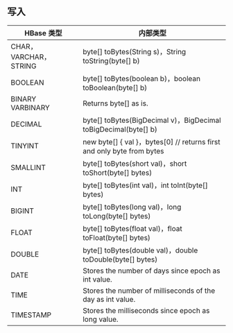 ## 写入

| HBase 类型| 内部类型 | 
|---------|---------|
| CHAR，VARCHAR，STRING| byte[] toBytes(String s)，String toString(byte[] b)	| 
| BOOLEAN| byte[] toBytes(boolean b)，boolean toBoolean(byte[] b)	| 
| BINARY VARBINARY| Returns byte[] as is.	| 
| DECIMAL| byte[] toBytes(BigDecimal v)，BigDecimal toBigDecimal(byte[] b)	| 
| TINYINT| new byte[] { val }，bytes[0] // returns first and only byte from bytes	| 
| SMALLINT| byte[] toBytes(short val)，short toShort(byte[] bytes)	| 
| INT| byte[] toBytes(int val)，int toInt(byte[] bytes)	| 
| BIGINT| byte[] toBytes(long val)，long toLong(byte[] bytes)	| 
| FLOAT| byte[] toBytes(float val)，float toFloat(byte[] bytes)	| 
|DOUBLE|  byte[] toBytes(double val)，double toDouble(byte[] bytes)	| 
| DATE| Stores the number of days since epoch as int value.	| 
| TIME| Stores the number of milliseconds of the day as int value.	| 
| TIMESTAMP| Stores the milliseconds since epoch as long value.	| 

